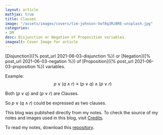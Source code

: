 ```yaml
---
layout: article
mathjax: true
title: Clauses
image: "/assets/images/covers/tim-johnson-Vwf8q3RzBRE-unsplash.jpg"
categories:
- DM
desc: Disjunction or Negation of Proposition variables. 
imagealt: Cover Image for article
---
```


[Disjunction]({% post_url 2021-06-03-disjunction %}) or [Negation]({% post_url 2021-06-03-negation %}) of [Proposition]({% post_url 2021-06-03-proposition %}) variables.

Example:
$$p \vee (q \wedge r) \equiv (p \vee q) \wedge (p \vee r)$$




















































































































































































































































































































































































































Both $(p \vee q)$ and $(p \vee r)$ are Clauses.




















































































































































































































































































































































































































So $p \vee (q \wedge r)$ could be expressed as two clauses.





















































































































































































































































































































































































































This blog was published directly from my notes.
To check the source of my notes and images used in this blog, visit <a href="/credits.html" target="_blank">Credits</a>.

To read my notes, download this <a href="https://github.com/bovem/CS" target="blank">repository</a>.